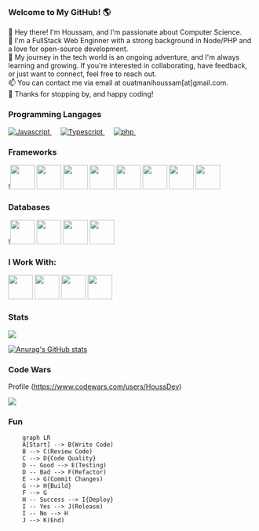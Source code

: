 ### Welcome to My GitHub! 🌎

👋 Hey there! I'm Houssam, and I'm passionate about Computer Science.<br>
🚀 I'm a FullStack Web Enginner with a strong background in Node/PHP and a love for open-source development.<br>
🌱 My journey in the tech world is an ongoing adventure, and I'm always learning and growing. If you're interested in collaborating, have feedback, or just want to connect, feel free to reach out.<br>
📫 You can contact me via email at ouatmanihoussam[at]gmail.com.<br>
🌟 Thanks for stopping by, and happy coding!<br>

### Programming Langages
<div>
       <a href="https://www.javascript.com/">
              <img alt="Javascript" src="https://img.shields.io/badge/JavaScript-F7DF1E?style=for-the-badge&logo=javascript&logoColor=black"/>
       </a>&emsp;
       <a href="https://www.typescriptlang.org/">
              <img alt="Typescript" src="https://img.shields.io/badge/TypeScript-3178C6?style=for-the-badge&logo=typescript&logoColor=black"/>
       </a>&emsp;
        <a href="https://www.php.net/">
              <img alt="php" src="https://img.shields.io/badge/php-7A86B8?style=for-the-badge&logo=php&logoColor=black"/>
       </a>&emsp;
          
</div>

### Frameworks

!<img src="https://cdn.jsdelivr.net/gh/devicons/devicon/icons/angularjs/angularjs-original.svg"  width="50"/>
<img src="https://cdn.jsdelivr.net/gh/devicons/devicon/icons/react/react-original.svg" width="50"/>
<img src="https://cdn.jsdelivr.net/gh/devicons/devicon/icons/nextjs/nextjs-original.svg" width="50" />
<img src="https://cdn.jsdelivr.net/gh/devicons/devicon/icons/nestjs/nestjs-plain.svg" width="50" />
<img src="https://cdn.jsdelivr.net/gh/devicons/devicon/icons/express/express-original.svg"  width="50" />
<img src="https://cdn.jsdelivr.net/gh/devicons/devicon/icons/laravel/laravel-plain.svg" width="50" />
<img src="https://cdn.jsdelivr.net/gh/devicons/devicon/icons/flask/flask-original.svg" width="50" />
<img src="https://cdn.jsdelivr.net/gh/devicons/devicon/icons/spring/spring-original.svg"  width="50" />

### Databases
!<img src="https://cdn.jsdelivr.net/gh/devicons/devicon/icons/mysql/mysql-original.svg"  width="50"/>
<img src="https://cdn.jsdelivr.net/gh/devicons/devicon/icons/sqlite/sqlite-original.svg" width="50"/>
<img src="https://cdn.jsdelivr.net/gh/devicons/devicon/icons/postgresql/postgresql-original.svg" width="50"/>
<img src="https://cdn.jsdelivr.net/gh/devicons/devicon/icons/mongodb/mongodb-original.svg" width="50" />
          
### I Work With:
<a href="https://www.campusfonderiedelimage.org/"> <img width="50" src="https://file.diplomeo-static.com/file/00/00/00/27/2776.svg"></a>
<a href="https://emsca.com/"> <img width="50" src="https://emsca.com/wp-content/uploads/2021/02/cropped-logo-carre-EMSCA.png"></a>
<a href="https://ilycode.com/"> <img width="50" src="https://scontent-cdg4-2.xx.fbcdn.net/v/t39.30808-6/300611966_598468505313147_8091730010502132146_n.jpg?_nc_cat=101&ccb=1-7&_nc_sid=5f2048&_nc_ohc=p4PzPv3BKx4AX87bmWe&_nc_oc=AQmJ3hRbHeepMcq1CemwjlSj9BEzHoRt_CSTr_bhUfiaTBBu-gk_znctMFQxuaenxMM&_nc_ht=scontent-cdg4-2.xx&oh=00_AfCGdOsaW9qP884--G_thiyvOJJXy1yuz0B8VJtndp23ng&oe=653E0A7F"></a>
<a href="http://www.one-dom.fr/"> <img width="50" src="http://www.one-dom.fr/images/onedom.png"></a>
### Stats

![](https://komarev.com/ghpvc/?username=Houssam-OUATMANI&color=green)

[![Anurag's GitHub stats](https://github-readme-stats.vercel.app/api?username=Houssam-OUATMANI)](https://github.com/anuraghazra/github-readme-stats)

### Code Wars
Profile  (<https://www.codewars.com/users/HoussDev>)

<img src="https://www.codewars.com/users/HoussDev/badges/large">

### Fun

```mermaid
    graph LR
    A[Start] --> B(Write Code)
    B --> C(Review Code)
    C --> D{Code Quality}
    D -- Good --> E(Testing)
    D -- Bad --> F(Refactor)
    E --> G(Commit Changes)
    G --> H{Build}
    F --> G
    H -- Success --> I{Deploy}
    I -- Yes --> J(Release)
    I -- No --> H
    J --> K(End)
```
